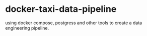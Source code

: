 # docker-taxi-data-pipeline
using docker compose, postgress and other tools to create a data engineering pipeline.
